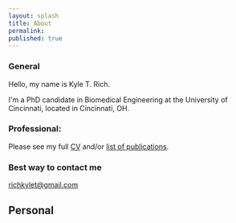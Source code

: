 ```yaml
---
layout: splash
title: About
permalink: 
published: true
---
```

### General 

Hello, my name is Kyle T. Rich. 

I'm a PhD candidate in Biomedical Engineering at the University of Cincinnati, located in Cincinnati, OH.   


### Professional:
Please see my full [CV](/images/cv_5.pdf) and/or
[list of publications](https://scholar.google.com/citations?hl=en&user=yQ-Tm_oAAAAJ).

### Best way to contact me
[richkylet@gmail.com](mailto:richkylet@gmail.com)

## Personal
